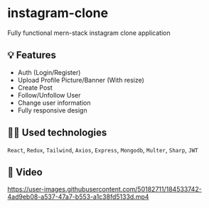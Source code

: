 # instagram-clone

Fully functional mern-stack instagram clone application

## 💡 Features
- Auth (Login/Register)
- Upload Profile Picture/Banner (With resize)
- Create Post
- Follow/Unfollow User
- Change user information
- Fully responsive design

## 👨‍💻 Used technologies
`React`, `Redux`, `Tailwind`, `Axios`, `Express`, `Mongodb`, `Multer`, `Sharp`, `JWT` 

## 🎥 Video

https://user-images.githubusercontent.com/50182711/184533742-4ad9eb08-a537-47a7-b553-a1c38fd5133d.mp4
